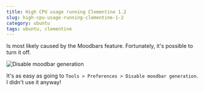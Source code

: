 ```yaml
---
title: High CPU usage running Clementine 1.2
slug: high-cpu-usage-running-clementine-1-2
category: ubuntu
tags: ubuntu, clementine
---
```


Is most likely caused by the Moodbars feature. Fortunately, it's possible to turn it off.

![Disable moodbar generation](2013-12-28-high-cpu-usage-running-clementine-1-2.png)

It's as easy as going to `Tools > Preferences > Disable moodbar generation`. I didn't use it anyway!

